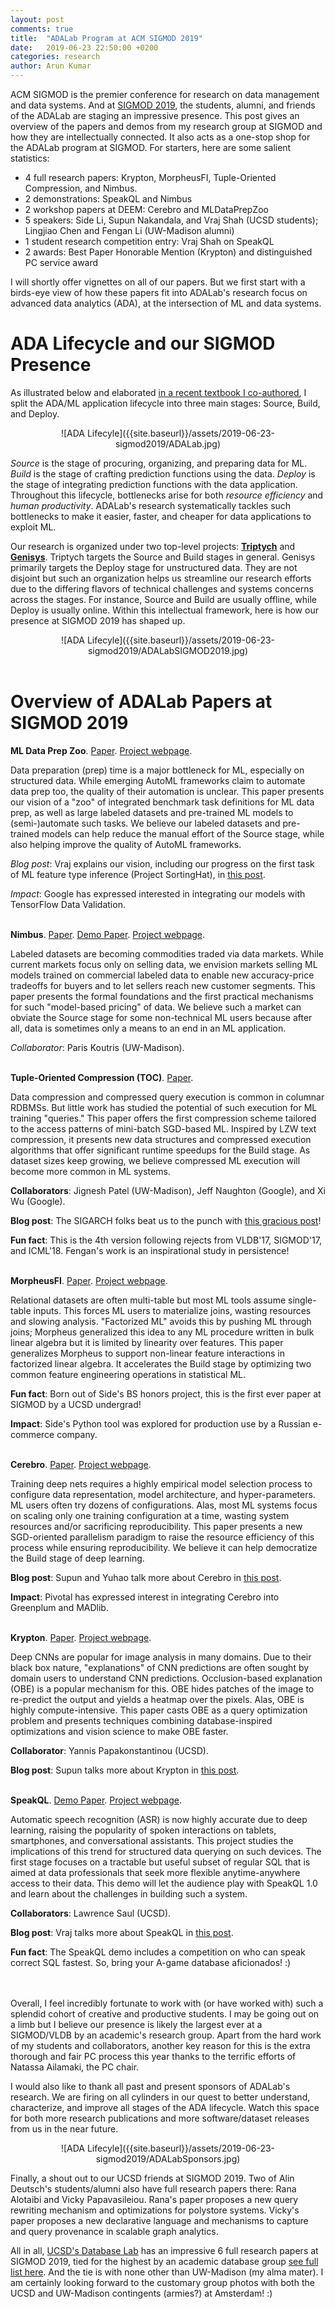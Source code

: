 ```yaml
---
layout: post
comments: true
title:  "ADALab Program at ACM SIGMOD 2019"
date:   2019-06-23 22:50:00 +0200
categories: research
author: Arun Kumar
---
```


ACM SIGMOD is the premier conference for research on data management and data systems. And at [SIGMOD 2019](https://sigmod2019.org/), the students, alumni, and friends of the ADALab are staging an impressive presence. This post gives an overview of the papers and demos from my research group at SIGMOD and how they are intellectually connected. It also acts as a one-stop shop for the ADALab program at SIGMOD. For starters, here are some salient statistics:

<ul>
<li> 4 full research papers: Krypton, MorpheusFI, Tuple-Oriented Compression, and Nimbus.</li>
<li> 2 demonstrations: SpeakQL and Nimbus</li>
<li> 2 workshop papers at DEEM: Cerebro and MLDataPrepZoo</li>
<li> 5 speakers: Side Li, Supun Nakandala, and Vraj Shah (UCSD students); Lingjiao Chen and Fengan Li (UW-Madison alumni)</li>
<li> 1 student research competition entry: Vraj Shah on SpeakQL</li>
<li> 2 awards: Best Paper Honorable Mention (Krypton) and distinguished PC service award</li>
</ul>

I will shortly offer vignettes on all of our papers. But we first start with a birds-eye view of how these papers fit into ADALab's research focus on advanced data analytics (ADA), at the intersection of ML and data systems.<br/>


ADA Lifecycle and our SIGMOD Presence
======================================

As illustrated below and elaborated <a href="https://www.morganclaypoolpublishers.com/catalog_Orig/product_info.php?products_id=1366" target=_blank>in a recent textbook I co-authored</a>, I split the ADA/ML application lifecycle into three main stages: Source, Build, and Deploy.

<div align="center" markdown="1" width="500">
![ADA Lifecyle]({{site.baseurl}}/assets/2019-06-23-sigmod2019/ADALab.jpg)
</div>

<I>Source</I> is the stage of procuring, organizing, and preparing data for ML. <I>Build</I> is the stage of crafting prediction functions using the data. <I>Deploy</I> is the stage of integrating prediction functions with the data application. Throughout this lifecycle, bottlenecks arise for both <I>resource efficiency</I> and <I>human productivity</I>. ADALab's research systematically tackles such bottlenecks to make it easier, faster, and cheaper for data applications to exploit ML. 

Our research is organized under two top-level projects: [<b>Triptych</b>](https://adalabucsd.github.io/triptych.html) and [<b>Genisys</b>](https://adalabucsd.github.io/genisys.html). Triptych targets the Source and Build stages in general. Genisys primarily targets the Deploy stage for unstructured data. They are not disjoint but such an organization helps us streamline our research efforts due to the differing flavors of technical challenges and systems concerns across the stages. For instance, Source and Build are usually offline, while Deploy is usually online. Within this intellectual framework, here is how our presence at SIGMOD 2019 has shaped up.

<div align="center" markdown="1">
![ADA Lifecyle]({{site.baseurl}}/assets/2019-06-23-sigmod2019/ADALabSIGMOD2019.jpg)
</div>
<br/>


Overview of ADALab Papers at SIGMOD 2019
=========================================


<b>ML Data Prep Zoo</b>. [Paper](https://adalabucsd.github.io/papers/2019_DataPrepZoo_DEEM.pdf). [Project webpage](https://adalabucsd.github.io/sortinghat.html).<br/>

Data preparation (prep) time is a major bottleneck for ML, especially on structured data. While emerging AutoML frameworks claim to automate data prep too, the quality of their automation is unclear. This paper presents our vision of a "zoo" of integrated benchmark task definitions for ML data prep, as well as large labeled datasets and pre-trained ML models to (semi-)automate such tasks. We believe our labeled datasets and pre-trained models can help reduce the manual effort of the Source stage, while also helping improve the quality of AutoML frameworks.<br/>

<i>Blog post</I>: Vraj explains our vision, including our progress on the first task of ML feature type inference (Project SortingHat), in [this post](https://adalabucsd.github.io/research-blog/research/2019/06/21/mldataprepzoo.html).<br/>

<I>Impact</I>: Google has expressed interested in integrating our models with TensorFlow Data Validation.<br/><br/>


<b>Nimbus</b>. [Paper](https://adalabucsd.github.io/papers/2019_Nimbus_SIGMOD.pdf). [Demo Paper](https://adalabucsd.github.io/papers/2019_NimbusDemo_SIGMOD.pdf). [Project webpage](https://adalabucsd.github.io/nimbus.html).<br/>

Labeled datasets are becoming commodities traded via data markets. While current markets focus only on selling data, we envision markets selling ML models trained on commercial labeled data to enable new accuracy-price tradeoffs for buyers and to let sellers reach new customer segments. This paper presents the formal foundations and the first practical mechanisms for such "model-based pricing" of data. We believe such a market can obviate the Source stage for some non-technical ML users because after all, data is sometimes only a means to an end in an ML application.<br/>

<i>Collaborator</i>: Paris Koutris (UW-Madison).<br/><br/>


<b>Tuple-Oriented Compression (TOC)</b>. [Paper](https://adalabucsd.github.io/papers/2019_TOC_SIGMOD.pdf).<br/>

Data compression and compressed query execution is common in columnar RDBMSs. But little work has studied the potential of such execution for ML training "queries." This paper offers the first compression scheme tailored to the access patterns of mini-batch SGD-based ML. Inspired by LZW text compression, it presents new data structures and compressed execution algorithms that offer significant runtime speedups for the Build stage. As dataset sizes keep growing, we believe compressed ML execution will become more common in ML systems.<br/>

<b>Collaborators</b>: Jignesh Patel (UW-Madison), Jeff Naughton (Google), and Xi Wu (Google).<br/>

<b>Blog post</b>: The SIGARCH folks beat us to the punch with [this gracious post](https://www.sigarch.org/hardware-acceleration-opportunities-for-machine-learning-on-massive-datasets)!<br/>

<b>Fun fact</b>: This is the 4th version following rejects from VLDB'17, SIGMOD'17, and ICML'18. Fengan's work is an inspirational study in persistence!<br/><br/>


<b>MorpheusFI</b>. [Paper](https://adalabucsd.github.io/papers/2019_MorpheusFI_SIGMOD.pdf). [Project webpage](https://adalabucsd.github.io/morpheus.html).<br/>

Relational datasets are often multi-table but most ML tools assume single-table inputs. This forces ML users to materialize joins, wasting resources and slowing analysis. "Factorized ML" avoids this by pushing ML through joins; Morpheus generalized this idea to any ML procedure written in bulk linear algebra but it is limited by linearity over features. This paper generalizes Morpheus to support non-linear feature interactions in factorized linear algebra. It accelerates the Build stage by optimizing two common feature engineering operations in statistical ML.<br/>

<b>Fun fact</b>: Born out of Side's BS honors project, this is the first ever paper at SIGMOD by a UCSD undergrad!<br/>

<b>Impact</b>: Side's Python tool was explored for production use by a Russian e-commerce company.<br/><br/>


<b>Cerebro</b>. [Paper](https://adalabucsd.github.io/papers/2019_Cerebro_DEEM.pdf). [Project webpage](https://adalabucsd.github.io/cerebro.html).<br/>

Training deep nets requires a highly empirical model selection process to configure data representation, model architecture, and hyper-parameters. ML users often try dozens of configurations. Alas, most ML systems focus on scaling only one training configuration at a time, wasting system resources and/or sacrificing reproducibility. This paper presents a new SGD-oriented parallelism paradigm to raise the resource efficiency of this process while ensuring reproducibility. We believe it can help democratize the Build stage of deep learning.<br/>

<b>Blog post</b>: Supun and Yuhao talk more about Cerebro in [this post](https://adalabucsd.github.io/research-blog/cerebro.html).<br/>

<b>Impact</b>: Pivotal has expressed interest in integrating Cerebro into Greenplum and MADlib.<br/><br/>


<b>Krypton</b>. [Paper](https://adalabucsd.github.io/papers/2019_Krypton_SIGMOD.pdf). [Project webpage](https://adalabucsd.github.io/krypton.html).<br/>

Deep CNNs are popular for image analysis in many domains. Due to their black box nature, "explanations" of CNN predictions are often sought by domain users to understand CNN predictions. Occlusion-based explanation (OBE) is a popular mechanism for this. OBE hides patches of the image to re-predict the output and yields a heatmap over the pixels. Alas, OBE is highly compute-intensive. This paper casts OBE as a query optimization problem and presents techniques combining database-inspired optimizations and vision science to make OBE faster.<br/>

<b>Collaborator</b>: Yannis Papakonstantinou (UCSD).<br/>

<b>Blog post</b>: Supun talks more about Krypton in [this post](https://adalabucsd.github.io/research-blog/research/2019/06/07/krypton.html).<br/><br/>


<b>SpeakQL</b>. [Demo Paper](https://adalabucsd.github.io/papers/2019_SpeakQL_SIGMOD.pdf). [Project webpage](https://adalabucsd.github.io/speakql.html).<br/>

Automatic speech recognition (ASR) is now highly accurate due to deep learning, raising the popularity of spoken interactions on tablets, smartphones, and conversational assistants. This project studies the implications of this trend for structured data querying on such devices. The first stage focuses on a tractable but useful subset of regular SQL that is aimed at data professionals that seek more flexible anytime-anywhere access to their data. This demo will let the audience play with SpeakQL 1.0 and learn about the challenges in building such a system.<br/>

<b>Collaborators</b>: Lawrence Saul (UCSD).<br/>

<b>Blog post</b>: Vraj talks more about SpeakQL in <a href="https://adalabucsd.github.io/research-blog/research/2019/06/19/speakql.html" target=_blank>this post</a>.<br/>

<b>Fun fact</b>: The SpeakQL demo includes a competition on who can speak correct SQL fastest. So, bring your A-game database aficionados! :)<br/><br/><br/>


Overall, I feel incredibly fortunate to work with (or have worked with) such a splendid cohort of creative and productive students. I may be going out on a limb but I believe our presence is likely the largest ever at a SIGMOD/VLDB by an academic's research group. Apart from the hard work of my students and collaborators, another key reason for this is the extra thorough and fair PC process this year thanks to the terrific efforts of Natassa Ailamaki, the PC chair.<br/>

I would also like to thank all past and present sponsors of ADALab's research. We are firing on all cylinders in our quest to better understand, characterize, and improve all stages of the ADA lifecycle. Watch this space for both more research publications and more software/dataset releases from us in the near future.

<div align="center" markdown="1">
![ADA Lifecyle]({{site.baseurl}}/assets/2019-06-23-sigmod2019/ADALabSponsors.jpg)
</div>

Finally, a shout out to our UCSD friends at SIGMOD 2019. Two of Alin Deutsch's students/alumni also have full research papers there: Rana Alotaibi and Vicky Papavasileiou. Rana's paper proposes a new query rewriting mechanism and optimizations for polystore systems. Vicky's paper proposes a new declarative language and mechanisms to capture and query provenance in scalable graph analytics.<br/>

All in all, [UCSD's Database Lab](http://db.ucsd.edu/) has an impressive 6 full research papers at SIGMOD 2019, tied for the highest by an academic database group [see full list here](https://sigmod2019.org/sigmod_research_papers_list). And the tie is with none other than UW-Madison (my alma mater). I am certainly looking forward to the customary group photos with both the UCSD and UW-Madison contingents (armies?) at Amsterdam! :)

